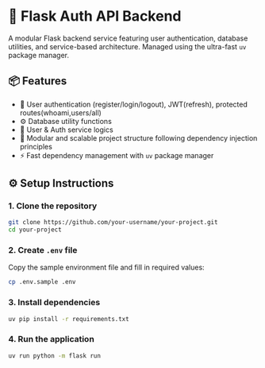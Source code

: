 # 🚀 Flask Auth API Backend

A modular Flask backend service featuring user authentication, database utilities, and service-based architecture. Managed using the ultra-fast `uv` package manager.


## 📦 Features

- 🔐 User authentication (register/login/logout), JWT(refresh), protected routes(whoami,users/all)
- ⚙️ Database utility functions
- 👤 User & Auth service logics
- 📁 Modular and scalable project structure following dependency injection principles
- ⚡ Fast dependency management with `uv` package manager


## ⚙️ Setup Instructions

### 1. Clone the repository

```bash
git clone https://github.com/your-username/your-project.git
cd your-project
```

### 2. Create `.env` file

Copy the sample environment file and fill in required values:

```bash
cp .env.sample .env
```

### 3. Install dependencies

```bash
uv pip install -r requirements.txt
```

### 4. Run the application

```bash
uv run python -m flask run
```